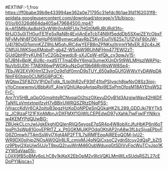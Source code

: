 #EXTINF:-1,froo
https://ff0babe39b9e433994ae362a0e71795c31efdc9b1ae3fd1162031f8-apidata.googleusercontent.com/download/storage/v1/b/bisco-01/o/60326d664da405a479684500.mp4?jk=AfSM9cAp8pH3yWWr0nAtRFUlx7HGt0MRJBURdI3fo-6HJO3u0iTH0urFE1Fe5xRaN8r4EvjiAnEeTcbT4N9if5eddDb5SXwiZEYcObxFNFyMyNh8FD61eHpP6WIBymwca6avRbZ5KyrEjuj1V625x7U1ZVsF80rJW-IJ4l780sGI1pmnKZZ9hLM5qhJRC4wYEFB8nZPNKszltrjrmYMxER_62c4xJKCNfUjUWKSggXMqbxP-gb4Z-W5xbW9RUhNFHm477EWl2zT-GUdQbHPryKUh6TyC2Gb2wwdc8-sXJCpW-efQk_cy3qwJy15-bTJBf4yBpIK_6U8c-nxdS1TTmaDByY6mgi3umwXUnDr5t9WLMHszIWAPIg-NuVbSUDtI-T7ABX6bwPWGKkuNzGgt19b68RnWsWW8Se4-7EbJW2EXVKHm1Z3virOz9d1df0mnD9sTUY_650a9qGUfGWWxYyDAWpDANmF6Gtqio0CUM5G8PdCX-WQtpxZSF8ZOV1PiDpTidjk_fLtp0hR2vF93tF41txPSIyqch8jwNvO8Sz3iioj-vYoCnxwwmvU8bbAVF_AjwVQhlUApgAytqpRpj9ESxPmOfosM18AYEhsW52FrC-Anr7rV5HB_qGpOGmqihtsRCNvqaiOi2tszOXevuDOyB1d3AzgiwWav42H6DFTaNfiLsVmtxtnpifzyH7vBBirUWRQSZRtzDNqP5S-iVIraccKdVr6CA2pItoB3pgzHzKoDoNPDeSnQGkaHKZlL289_GDDJki78YTk5lz_JC9lzaF121FXirAMbnJrDXFMXf1GiWlLCEPEdwD97yXahk7lwFiwIFYNlkrxw4KEMYPdQUwBG-ZBUekCLcnJwIJgkEkghlDQIenRIjQi5eyqsE7qSR4p4W8obXcJfuHbKP6nI6oTlpsPh3sWp81GoyEPRtTZ_x_PtGGKMjJjKPOdgOKtiAP2nA8w3fLbzSjvaEPbvFG6ZOmwh7T4mSsWyI7Xgt4AP2FT1L7siRMFEpoAjREEoQOM-lvU2-WR9DX0sIhjp2NOsAW0QIr8LR_cmixMJ4pNQiCxsoC2ydnStcuy2dQsP_bZI5rz9Pbyj2XpUjw5UJvT9puQ2ruuWnM46OubWduxgGtSDiVvFpcWuTCyJqo1K2YW5aVaa05i-LOjIX9fB5oBMv6oLhC8y1kjKeX2EbOpM2v9IcVQKLMmWLxSUdsRSZL27cEDoPYI&isca=1
